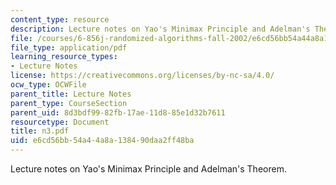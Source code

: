 ```yaml
---
content_type: resource
description: Lecture notes on Yao's Minimax Principle and Adelman's Theorem.
file: /courses/6-856j-randomized-algorithms-fall-2002/e6cd56bb54a44a8a138490daa2ff48ba_n3.pdf
file_type: application/pdf
learning_resource_types:
- Lecture Notes
license: https://creativecommons.org/licenses/by-nc-sa/4.0/
ocw_type: OCWFile
parent_title: Lecture Notes
parent_type: CourseSection
parent_uid: 8d3bdf99-82fb-17ae-11d8-85e1d32b7611
resourcetype: Document
title: n3.pdf
uid: e6cd56bb-54a4-4a8a-1384-90daa2ff48ba
---
```

Lecture notes on Yao's Minimax Principle and Adelman's Theorem.